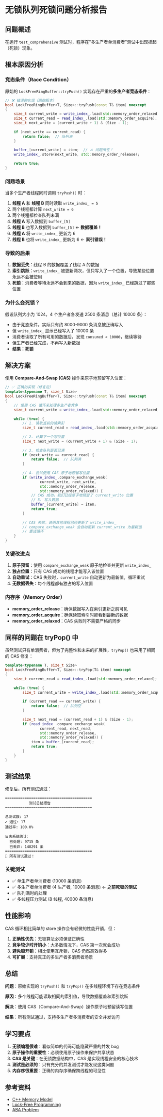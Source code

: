 # 无锁队列死锁问题分析报告

## 问题概述

在运行 `test_comprehensive` 测试时，程序在"多生产者单消费者"测试中出现挂起（死锁）现象。

## 根本原因分析

### 竞态条件（Race Condition）

原始的 `LockFreeRingBuffer::tryPush()` 实现存在严重的**多生产者竞态条件**：

```cpp
// ❌ 错误的实现（原始版本）
bool LockFreeRingBuffer<T, Size>::tryPush(const T& item) noexcept
{
    size_t current_write = write_index_.load(std::memory_order_relaxed);
    size_t current_read = read_index_.load(std::memory_order_acquire);
    size_t next_write = (current_write + 1) & (Size - 1);
    
    if (next_write == current_read) {
        return false;  // 队列满
    }
    
    buffer_[current_write] = item;  // ⚠️ 问题所在！
    write_index_.store(next_write, std::memory_order_release);
    
    return true;
}
```

### 问题场景

当多个生产者线程同时调用 `tryPush()` 时：

1. **线程 A** 和 **线程 B** 同时读取 `write_index_ = 5`
2. 两个线程都计算 `next_write = 6`
3. 两个线程都检查队列未满
4. **线程 A** 写入数据到 `buffer_[5]`
5. **线程 B** 也写入数据到 `buffer_[5]` ← **数据覆盖！**
6. **线程 A** 将 `write_index_` 更新为 6
7. **线程 B** 也将 `write_index_` 更新为 6 ← **索引错误！**

### 导致的后果

1. **数据丢失**：线程 B 的数据覆盖了线程 A 的数据
2. **索引跳跃**：`write_index_` 被更新两次，但只写入了一个位置，导致某些位置永远不会被使用
3. **死锁**：消费者等待永远不会到来的数据，因为 `write_index_` 已经跳过了那些位置

### 为什么会死锁？

假设队列大小为 1024，4 个生产者各发送 2500 条消息（总计 10000 条）：

- 由于竞态条件，实际只有约 8000-9000 条消息被正确写入
- 但 `write_index_` 显示已经写入了 10000 条
- 消费者读取了所有可用的数据后，发现 `consumed < 10000`，继续等待
- 但生产者已经完成，不再写入新数据
- **结果：死锁**

## 解决方案

使用 **Compare-And-Swap (CAS)** 操作来原子地预留写入位置：

```cpp
// ✅ 正确的实现（修复后）
template<typename T, size_t Size>
bool LockFreeRingBuffer<T, Size>::tryPush(const T& item) noexcept
{
    // 使用 CAS 循环来处理多生产者竞争
    size_t current_write = write_index_.load(std::memory_order_relaxed);
    
    while (true) {
        // 1. 读取当前的读索引
        size_t current_read = read_index_.load(std::memory_order_acquire);
        
        // 2. 计算下一个写位置
        size_t next_write = (current_write + 1) & (Size - 1);
        
        // 3. 检查队列是否已满
        if (next_write == current_read) {
            return false;  // 队列满
        }
        
        // 4. 尝试使用 CAS 原子地预留写位置
        if (write_index_.compare_exchange_weak(
                current_write, next_write,
                std::memory_order_release,
                std::memory_order_relaxed)) {
            // CAS 成功，我们已经原子地预留了 current_write 位置
            // 5. 写入数据
            buffer_[current_write] = item;
            return true;
        }
        
        // CAS 失败，说明其他线程已经更新了 write_index_
        // compare_exchange_weak 会自动更新 current_write 为最新值
        // 重试循环
    }
}
```

### 关键改进点

1. **原子预留**：使用 `compare_exchange_weak` 原子地检查并更新 `write_index_`
2. **独占位置**：只有 CAS 成功的线程才能写入该位置
3. **自动重试**：CAS 失败时，`current_write` 自动更新为最新值，循环重试
4. **无数据丢失**：每个线程都有独占的写入位置

### 内存序（Memory Order）

- **memory_order_release**：确保数据写入在索引更新之前可见
- **memory_order_acquire**：确保读取索引时能看到最新的数据
- **memory_order_relaxed**：CAS 失败时不需要严格的同步

## 同样的问题在 tryPop() 中

虽然测试只有单消费者，但为了完整性和未来的扩展性，`tryPop()` 也采用了相同的 CAS 修复：

```cpp
template<typename T, size_t Size>
bool LockFreeRingBuffer<T, Size>::tryPop(T& item) noexcept
{
    size_t current_read = read_index_.load(std::memory_order_relaxed);
    
    while (true) {
        size_t current_write = write_index_.load(std::memory_order_acquire);
        
        if (current_read == current_write) {
            return false;  // 队列空
        }
        
        size_t next_read = (current_read + 1) & (Size - 1);
        if (read_index_.compare_exchange_weak(
                current_read, next_read,
                std::memory_order_release,
                std::memory_order_relaxed)) {
            item = buffer_[current_read];
            return true;
        }
    }
}
```

## 测试结果

修复后，所有测试通过：

```
========================================
           测试总结报告
========================================

总测试数: 17
✓ 通过: 17
通过率: 100.0%

日志系统统计:
  已处理: 9715 条
  已丢弃: 148291 条
========================================
🎉 所有测试通过！
```

### 关键测试

- ✅ 单生产者单消费者 (10000 条消息)
- ✅ 多生产者单消费者 (4 生产者, 10000 条消息) ← **之前死锁的测试**
- ✅ 队列满时的处理
- ✅ 多线程压力测试 (8 线程, 40000 条消息)

## 性能影响

CAS 循环相比简单的 store 操作会有轻微的性能开销，但：

1. **正确性优先**：无锁算法必须保证正确性
2. **竞争较少时开销小**：大多数情况下，CAS 第一次就会成功
3. **避免锁开销**：相比使用互斥锁，CAS 仍然高效得多
4. **可扩展**：支持真正的多生产者多消费者场景

## 总结

**问题**：原始实现的 `tryPush()` 和 `tryPop()` 在多线程环境下存在竞态条件

**原因**：多个线程可能读取相同的索引值，导致数据覆盖和索引跳跃

**解决**：使用 CAS（Compare-And-Swap）操作原子地预留读写位置

**结果**：所有测试通过，支持多生产者多消费者的安全并发访问

## 学习要点

1. **无锁编程很难**：看似简单的代码可能隐藏严重的并发 bug
2. **原子操作的重要性**：必须使用原子操作来保护共享状态
3. **CAS 是关键**：在无锁数据结构中，CAS 是实现线程安全的核心技术
4. **测试是必须的**：只有充分的并发测试才能发现这类问题
5. **内存序很重要**：正确的内存序确保跨线程的可见性

## 参考资料

- [C++ Memory Model](https://en.cppreference.com/w/cpp/atomic/memory_order)
- [Lock-Free Programming](https://preshing.com/20120612/an-introduction-to-lock-free-programming/)
- [ABA Problem](https://en.wikipedia.org/wiki/ABA_problem)

